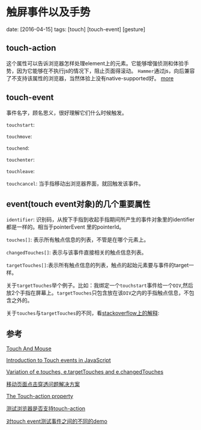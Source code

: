 # 触屏事件以及手势
date: [2016-04-15]
tags: [touch] [touch-event] [gesture]

## touch-action
这个属性可以告诉浏览器怎样处理element上的元素。它能够增强侦测和体验手势，因为它能够在不执行js的情况下，阻止页面得滚动。
`Hammer`通过js，向后兼容了不支持该属性的浏览器，当然体验上没有native-supported好。
[more][2]

## touch-event

事件名字，顾名思义，很好理解它们什么时候触发。

`touchstart`:

`touchmove`:

`touchend`:

`touchenter`:

`touchleave`:

`touchcancel`: 当手指移动出浏览器界面，就回触发该事件。

## event(touch event对象)的几个重要属性
`identifier`: 识别码，从按下手指到收起手指期间所产生的事件对象里的identifier都是一样的。相当于pointerEvent 里的pointerId。

`touches[]`: 表示所有触点信息的列表，不管是在哪个元素上。

`changedTouches[]`: 表示与该事件直接相关的触点信息列表。

`targetTouches[]`:表示所有触点信息的列表，触点的起始元素要与事件的target一样。

关于`targetTouches`举个例子。比如：我绑定一个`touchstart`事件给一个`DIV`,然后放2个手指在屏幕上。`targetTouches`只包含放在该`DIV`之内的手指触点信息，不包含之外的。


关于`touches`与`targetTouches`的不同，看[stackoverflow上的解释][5]:



## 参考
[Touch And Mouse][0]

[ Introduction to Touch events in JavaScript][4]

[Variation of e.touches, e.targetTouches and e.changedTouches][5]

[移动页面点击穿透问题解决方案][1]

[The Touch-action property][2]

[测试浏览器是否支持touch-action][3]

[对touch event测试事件之间的不同的demo][6]

[0]:http://www.html5rocks.com/en/mobile/touchandmouse/
[1]:http://www.ayqy.net/blog/%E7%A7%BB%E5%8A%A8%E9%A1%B5%E9%9D%A2%E7%82%B9%E5%87%BB%E7%A9%BF%E9%80%8F%E9%97%AE%E9%A2%98%E8%A7%A3%E5%86%B3%E6%96%B9%E6%A1%88/
[2]:http://hammerjs.github.io/touch-action/
[3]:https://cdn.rawgit.com/hammerjs/hammer.js/master/tests/manual/touchaction.html
[4]:http://www.javascriptkit.com/javatutors/touchevents.shtml
[5]:http://stackoverflow.com/questions/7056026/variation-of-e-touches-e-targettouches-and-e-changedtouches
[6]:https://patrickhlauke.github.io/touch/touchlist-objects/
